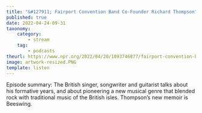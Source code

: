 ```yaml
---
title: "&#127911; Fairport Convention Band Co-Founder Richard Thompson"
published: true
date: 2022-04-24-09-31
taxonomy:
    category:
        - stream
    tag:
        - podcasts
theurl: https://www.npr.org/2022/04/20/1093746877/fairport-convention-band-co-founder-richard-thompson
image: artwork-resized.PNG
template: listen
---
```


Episode summary: The British singer, songwriter and guitarist talks about his formative years, and about pioneering a new musical genre that blended rock with traditional music of the British isles. Thompson&rsquo;s new memoir is Beeswing.
